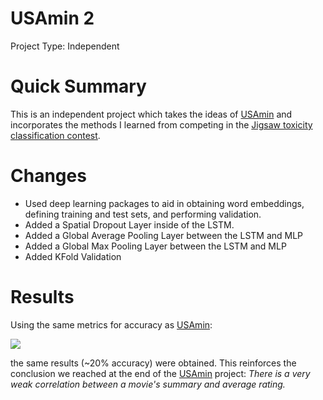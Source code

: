 # USAmin 2

Project Type: Independent 

# Quick Summary
This is an independent project which takes the ideas of [USAmin](https://github.com/yuj072/USAmin) and incorporates the methods I learned from competing in the [Jigsaw toxicity classification contest](https://github.com/yuj072/toxicity-classification).

# Changes
- Used deep learning packages to aid in obtaining word embeddings, defining training and test sets, and performing validation.
- Added a Spatial Dropout Layer inside of the LSTM.
- Added a Global Average Pooling Layer between the LSTM and MLP
- Added a Global Max Pooling Layer between the LSTM and MLP
- Added KFold Validation

# Results
Using the same metrics for accuracy as [USAmin](https://github.com/yuj072/USAmin):

<img src="https://latex.codecogs.com/gif.latex?Math.abs(predicted&space;-&space;actual)&space;<=&space;0.25">

the same results (~20% accuracy) were obtained. This reinforces the conclusion we reached at the end of the [USAmin](https://github.com/yuj072/USAmin) project: _There is a very weak correlation between a movie's summary and average rating._

